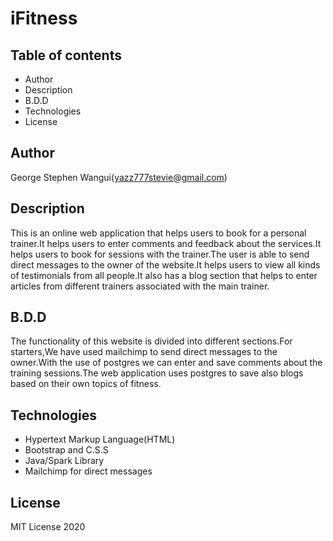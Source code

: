 # iFitness

## Table of contents
* Author
* Description
* B.D.D
* Technologies
* License
## Author
George Stephen Wangui(yazz777stevie@gmail.com)
## Description
This is an online web application that helps users to book for a personal trainer.It helps users to enter comments and feedback about the services.It helps users to book for sessions with the trainer.The user is able to send direct messages to the owner of the website.It helps users to view all kinds of testimonials from all people.It also has a blog section that helps to enter articles from different trainers associated with the main trainer.
## B.D.D
The functionality of this website is divided into different sections.For starters,We have used mailchimp to send direct messages to the owner.With the use of postgres we can enter and save comments about the training sessions.The web application uses postgres to save also blogs based on their own topics of fitness. 
## Technologies 
  *  Hypertext Markup Language(HTML)
  * Bootstrap and C.S.S
  * Java/Spark Library
  * Mailchimp for direct messages
## License
MIT License 2020
